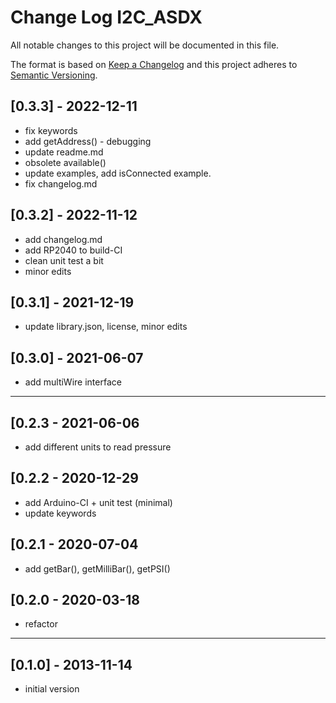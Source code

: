 # Change Log I2C_ASDX
All notable changes to this project will be documented in this file.

The format is based on [Keep a Changelog](http://keepachangelog.com/)
and this project adheres to [Semantic Versioning](http://semver.org/).


## [0.3.3] - 2022-12-11
- fix keywords
- add getAddress() - debugging
- update readme.md
- obsolete available() 
- update examples, add isConnected example.
- fix changelog.md


## [0.3.2] - 2022-11-12
- add changelog.md
- add RP2040 to build-CI
- clean unit test a bit
- minor edits

## [0.3.1] - 2021-12-19
- update library.json, license, minor edits


## [0.3.0] - 2021-06-07
- add multiWire interface

----

## [0.2.3 - 2021-06-06
- add different units to read pressure

## [0.2.2 - 2020-12-29
- add Arduino-CI + unit test (minimal)
- update keywords

## [0.2.1 - 2020-07-04
- add getBar(), getMilliBar(), getPSI()

## [0.2.0 - 2020-03-18
- refactor

----

## [0.1.0] - 2013-11-14
- initial version

